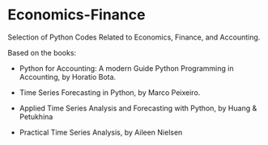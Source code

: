 # Economics-Finance
Selection of Python Codes Related to Economics, Finance, and Accounting.

Based on the books:

* Python for Accounting: A modern Guide Python Programming in Accounting, by Horatio Bota.

* Time Series Forecasting in Python, by Marco Peixeiro.

* Applied Time Series Analysis and Forecasting with Python, by Huang & Petukhina

* Practical Time Series Analysis, by Aileen Nielsen
